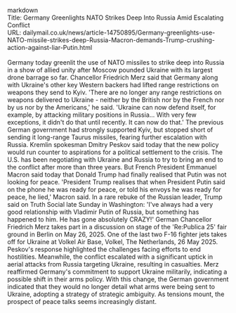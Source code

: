 markdown<br>Title: Germany Greenlights NATO Strikes Deep Into Russia Amid Escalating Conflict<br>URL: dailymail.co.uk/news/article-14750895/Germany-greenlights-use-NATO-missile-strikes-deep-Russia-Macron-demands-Trump-crushing-action-against-liar-Putin.html<br><br>Germany today greenlit the use of NATO missiles to strike deep into Russia in a show of allied unity after Moscow pounded Ukraine with its largest drone barrage so far. Chancellor Friedrich Merz said that Germany along with Ukraine's other key Western backers had lifted range restrictions on weapons they send to Kyiv. 'There are no longer any range restrictions on weapons delivered to Ukraine - neither by the British nor by the French nor by us nor by the Americans,' he said. 'Ukraine can now defend itself, for example, by attacking military positions in Russia... With very few exceptions, it didn't do that until recently. It can now do that.' The previous German government had strongly supported Kyiv, but stopped short of sending it long-range Taurus missiles, fearing further escalation with Russia. Kremlin spokesman Dmitry Peskov said today that the new policy would run counter to aspirations for a political settlement to the crisis. The U.S. has been negotiating with Ukraine and Russia to try to bring an end to the conflict after more than three years. But French President Emmanuel Macron said today that Donald Trump had finally realised that Putin was not looking for peace. 'President Trump realises that when President Putin said on the phone he was ready for peace, or told his envoys he was ready for peace, he lied,' Macron said. In a rare rebuke of the Russian leader, Trump said on Truth Social late Sunday in Washington: 'I've always had a very good relationship with Vladimir Putin of Russia, but something has happened to him. He has gone absolutely CRAZY!' German Chancellor Friedrich Merz takes part in a discussion on stage of the 'Re:Publica 25' fair ground in Berlin on May 26, 2025. One of the last two F-16 fighter jets takes off for Ukraine at Volkel Air Base, Volkel, The Netherlands, 26 May 2025. Peskov's response highlighted the challenges facing efforts to end hostilities. Meanwhile, the conflict escalated with a significant uptick in aerial attacks from Russia targeting Ukraine, resulting in casualties. Merz reaffirmed Germany's commitment to support Ukraine militarily, indicating a possible shift in their arms policy. With this change, the German government indicated that they would no longer detail what arms were being sent to Ukraine, adopting a strategy of strategic ambiguity. As tensions mount, the prospect of peace talks seems increasingly distant.